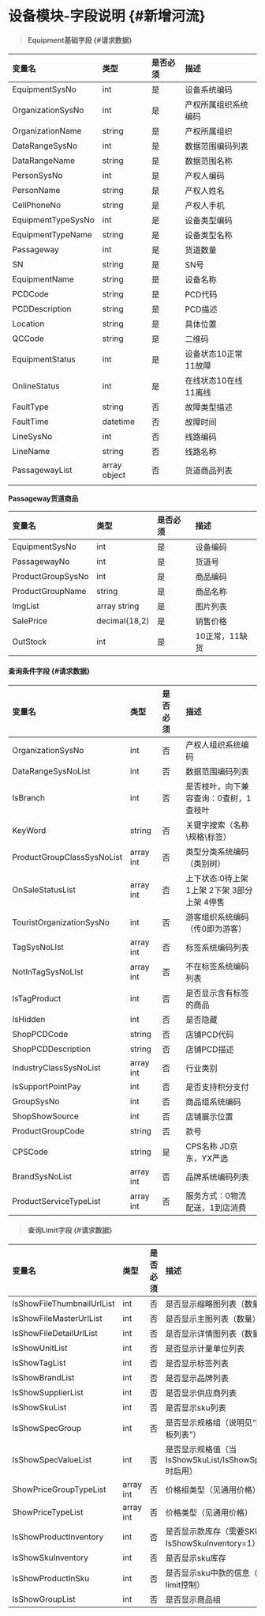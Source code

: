 # 设备模块-字段说明 {#新增河流}

> #### Equipment基础字段 {#请求数据}

| 变量名 | 类型 | 是否必须 | 描述 |
| :--- | :--- | :--- | :--- |
| EquipmentSysNo | int | 是 | 设备系统编码 |
| OrganizationSysNo | int | 是 | 产权所属组织系统编码 |
| OrganizationName | string | 是 | 产权所属组织 |
| DataRangeSysNo | int | 是 | 数据范围编码列表 |
| DataRangeName | string | 是 | 数据范围名称 |
| PersonSysNo | int | 是 | 产权人编码 |
| PersonName | string | 是 | 产权人姓名 |
| CellPhoneNo | string | 是 | 产权人手机 |
| EquipmentTypeSysNo | int | 是 | 设备类型编码 |
| EquipmentTypeName | string | 是 | 设备类型名称 |
| Passageway | int | 是 | 货道数量 |
| SN | string | 是 | SN号 |
| EquipmentName | string | 是 | 设备名称 |
| PCDCode | string | 是 | PCD代码 |
| PCDDescription | string | 是 | PCD描述 |
| Location | string | 是 | 具体位置 |
| QCCode | string | 是 | 二维码 |
| EquipmentStatus | int | 是 | 设备状态10正常 11故障 |
| OnlineStatus | int | 是 | 在线状态10在线 11离线 |
| FaultType | string | 否 | 故障类型描述 |
| FaultTime | datetime | 否 | 故障时间 |
| LineSysNo | int | 否 | 线路编码 |
| LineName | string | 否 | 线路名称 |
| PassagewayList | array object | 否 | 货道商品列表 |
|  |  |  |  |

**Passageway货道商品**

| 变量名 | 类型 | 是否必须 | 描述 |
| :--- | :--- | :--- | :--- |
| EquipmentSysNo | int | 是 | 设备编码 |
| PassagewayNo | int | 是 | 货道号 |
| ProductGroupSysNo | int | 是 | 商品编码 |
| ProductGroupName | string | 是 | 商品名称 |
| ImgList | array string | 是 | 图片列表 |
| SalePrice | decimal\(18,2\) | 是 | 销售价格 |
| OutStock | int | 是 | 10正常，11缺货 |

#### 查询条件字段 {#请求数据}

| 变量名 | 类型 | 是否必须 | 描述 |
| :--- | :--- | :--- | :--- |
| OrganizationSysNo | int | 否 | 产权人组织系统编码 |
| DataRangeSysNoList | int | 否 | 数据范围编码列表 |
| IsBranch | int | 否 | 是否枝叶，向下兼容查询：0查树，1查枝叶 |
| KeyWord | string | 否 | 关键字搜索（名称\规格\标签） |
| ProductGroupClassSysNoList | array int | 否 | 类型分类系统编码（类别树） |
| OnSaleStatusList | array int | 否 | 上下状态:0待上架 1上架 2下架 3部分上架 4停售 |
| TouristOrganizationSysNo | int | 否 | 游客组织系统编码（传0即为游客） |
| TagSysNoLIst | array int | 否 | 标签系统编码列表 |
| NotInTagSysNoLIst | array int | 否 | 不在标签系统编码列表 |
| IsTagProduct | int | 否 | 是否显示含有标签的商品 |
| IsHidden | int | 否 | 是否隐藏 |
| ShopPCDCode | string | 否 | 店铺PCD代码 |
| ShopPCDDescription | string | 否 | 店铺PCD描述 |
| IndustryClassSysNoList | array int | 否 | 行业类别 |
| IsSupportPointPay | int | 否 | 是否支持积分支付 |
| GroupSysNo | int | 否 | 商品组系统编码 |
| ShopShowSource | int | 否 | 店铺展示位置 |
| ProductGroupCode | string | 否 | 款号 |
| CPSCode | string | 是 | CPS名称 JD京东，YX严选 |
| BrandSysNoList | array int | 否 | 品牌系统编码列表 |
| ProductServiceTypeList | array int | 否 | 服务方式：0物流配送，1到店消费 |

> #### 查询Limit字段 {#请求数据}

| 变量名 | 类型 | 是否必须 | 描述 |
| :--- | :--- | :--- | :--- |
| IsShowFileThumbnailUrlList | int | 否 | 是否显示缩略图列表（数量） |
| IsShowFileMasterUrlList | int | 否 | 是否显示主图列表（数量） |
| IsShowFileDetailUrlList | int | 否 | 是否显示详情图列表（数量） |
| IsShowUnitList | int | 否 | 是否显示计量单位列表 |
| IsShowTagList | int | 否 | 是否显示标签列表 |
| IsShowBrandList | int | 否 | 是否显示品牌列表 |
| IsShowSupplierList | int | 否 | 是否显示供应商列表 |
| IsShowSkuList | int | 否 | 是否显示sku列表 |
| IsShowSpecGroup | int | 否 | 是否显示规格组（说明见“获取规格模板列表”） |
| IsShowSpecValueList | int | 否 | 是否显示规格值（当IsShowSkuList/IsShowSpecGroup=1时启用） |
| ShowPriceGroupTypeList | array int | 否 | 价格组类型（见通用价格） |
| ShowPriceTypeList | array int | 否 | 价格类型（见通用价格） |
| IsShowProductInventory | int | 否 | 是否显示款库存（需要SKU库存则IsShowSkuInventory=1） |
| IsShowSkuInventory | int | 否 | 是否显示sku库存 |
| IsShowProductInSku | int | 否 | 是否显示sku中款的信息（款的图片需limit控制） |
| IsShowGroupList | int | 否 | 是否显示商品组 |



